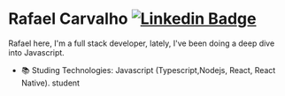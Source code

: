 # Rafael Carvalho [![Linkedin Badge](https://img.shields.io/badge/-RafaelCarvalho-blue?style=flat-square&logo=Linkedin&logoColor=white&link=https://www.linkedin.com/in/rafael-carvalho-dev/)](https://www.linkedin.com/in/rafael-carvalho-dev/)
Rafael here, 
I'm a full stack developer, lately, I've been doing a deep dive into Javascript.
- 📚 Studing Technologies: Javascript (Typescript,Nodejs, React, React Native).
student
